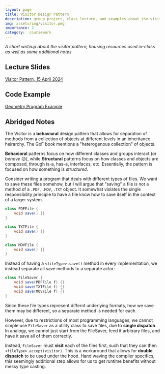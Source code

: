 ```yaml
---
layout: page
title: Visitor Design Pattern 
description: group project, class lecture, and examples about the visitor pattern
img: assets/img/visitor.png
importance: 2
category:  coursework
---
```


*A short writeup about the visitor pattern, housing resources used in-class as well as some additional notes*

## Lecture Slides

[Visitor Pattern, 15 April 2024]({{site.baseurl}}/assets/pdf/visitorpatternlect.pdf)

## Code Example

[Geometry Program Example]({{site.baseurl}}/assets/code/visitor-code-zip.zip)

## Abridged Notes

The Visitor is a **behavioral** design pattern that allows for separation of methods from a collection of objects at different levels in an inheritance heirarchy. The GoF book mentions a "heterogenous collection" of objects.

**Behavioral** patterns focus on how different classes and groups interact (or *behave* 😉), while **Structural** patterns focus on how classes and objects are composed, through is-a, has-a, interfaces, etc. Essentially, the pattern is focused on how something is *structured*. 

Consider writing a program that deals with different types of files. We want to save these files somehow, but I will argue that "saving" a file is not a method of a `.PDF`, `.MOV`, `.TXT` object. It somewhat violates the single responsibility principle to have a file know how to save itself in the context of a larger system. 

```java
class PDFFile {
    void save() {}
}

class TXTFile {
    void save() {}
}

class MOVFile {
    void save() {}
}
```

Instead of having a `<fileType>.save()` method in every implementation, we instead separate all save methods to a separate actor:

```java
class FileSaver {
    void save(PDFFile f) {}
    void save(TXTFile f) {}
    void save(MOVFile f) {}
}
```

Since these file types represent differnt underlying formats, how we save them may be different, so a separate method is needed for each.

However, due to restrictions of most programming languages, we cannot simple use `FileSaver` as a utility class to save files, due to **single dispatch**. In analogy, we cannot just start from the FileSaver, feed it arbitrary files, and have it save all of them correctly.

Instead, `FileSaver` must **visit** each of the files first, such that they can then `<fileType>.accept(visitor)`. This is a workaround that allows for **double dispatch** to be used under the hood. Hand waving the compiler specifics, this seemingly additional step allows for us to get runtime benefits without messy type casting.
